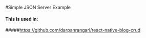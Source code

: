 #Simple JSON Server Example 
#### This is used in:
#####https://github.com/darpanrangari/react-native-blog-crud
